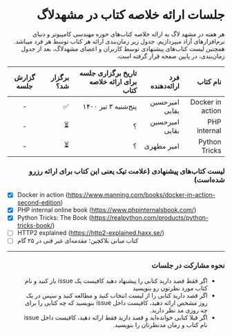  <div dir='rtl'>

# جلسات ارائه خلاصه کتاب در مشهد‌لاگ
هر هفته در مشهد لاگ به ارائه خلاصه کتاب‌های حوزه مهندسی کامپیوتر و دنیای نرم‌افزارهای آزاد میپردازیم. جدول زیر زمان‌بندی ارائه هر کتاب توسط هر فرد میباشد. همچنین لیست‌ کتاب‌های پیشنهادی توسط کاربران و اعضای مشهد‌لاگ، بعد از جدول زمان‌بندی، در پایین صفحه قرار گرفته است.

| نام کتاب | فرد ارائه‌دهنده | تاریخ برگزاری جلسه برای ارائه خلاصه کتاب | برگزار شد؟ | گزارش جلسه |
|  ---: |  ---: | ---: | ---: | :---: |
| Docker in action | امیرحسین بقایی | پنج‌شنبه ۳ تیر ۱۴۰۰ | ✅ | - |
| PHP internal | امیرحسین بقایی | ؟ | ⏳ | - |
 | Python Tricks | امیر مطهری| ؟ | ⏳ | - |

### لیست کتاب‌های پیشنهادی (علامت تیک یعنی این کتاب برای ارائه رزرو شده‌است)

</div>

- [x] Docker in action (https://www.manning.com/books/docker-in-action-second-edition)
- [x] PHP internal online book (https://www.phpinternalsbook.com/)
- [x] Python Tricks: The Book (https://realpython.com/products/python-tricks-book/)
- [ ] HTTP2 explained (https://http2-explained.haxx.se/)
- [ ] کتاب مبانی بلاکچین؛ مقدمه‌ای غیر فنی در ۲۵ گام 

---

<div dir='rtl'>
          
### نحوه مشارکت در جلسات
          
- اگر فقط قصد دارید کتابی را پیشنهاد دهید کافیست یک issue باز کنید و نام کتاب مورد نظرتون رو بنویسید
- اگر قصد دارید کتابی را از لیست انتخاب کنید و مطالعه کنید و سپس در یک روز مشخص ارائه دهید، کافیست داخل issue بنویسید که چه کتابی را برای چه روزی مد نظر دارید.
- اگر قبلا کتابی خوانده‌اید و قصد دارید فقط ارائه دهید، کافیست داخل issue نام کتاب و زمان مدنظرتان را بنویسید.

</div>
